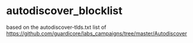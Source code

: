 # autodiscover_blocklist
based on the autodiscover-tlds.txt list of https://github.com/guardicore/labs_campaigns/tree/master/Autodiscover
